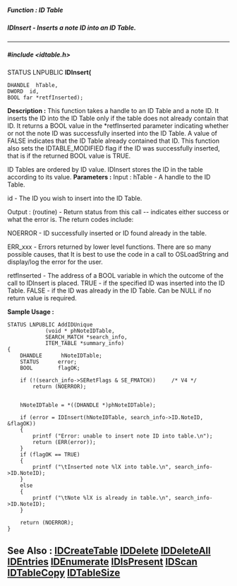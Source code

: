 ##### Function : ID Table
##### IDInsert - Inserts a note ID into an ID Table.
---
##### #include <idtable.h>
STATUS LNPUBLIC **IDInsert(**

	DHANDLE  hTable,
	DWORD  id,
	BOOL far *retfInserted);
**Description :**
This function takes a handle to an ID Table and a note ID. It inserts the ID 
into the ID Table only if the table does not already contain that ID.  It 
returns a BOOL value in the *retfInserted parameter indicating whether or not 
the note ID was successfully inserted into the ID Table.  A value of FALSE 
indicates that the ID Table already contained that ID.  This function also sets 
the IDTABLE_MODIFIED flag if the ID was successfully inserted, that is if the 
returned BOOL value is TRUE.    

ID Tables are ordered by ID value. IDInsert stores the ID in the table 
according to its value.
**Parameters :**
Input :
hTable  -  A handle to the ID Table.

id  -  The ID you wish to insert into the ID Table.

Output :
(routine)  -  Return status from this call -- indicates either success or what the error is. The return codes include:

NOERROR - ID successfully inserted or ID found already in the table.

ERR_xxx - Errors returned by lower level functions.  There are so many possible causes, that It is best to use the code in a call to OSLoadString and display/log the error for the user.


retfInserted  -  The address of a BOOL variable in which the outcome of the call to IDInsert is placed.  TRUE - if the specified ID was inserted into the ID Table.  FALSE - if the ID was already in the ID Table.  Can be NULL if no return value is required.

**Sample Usage :**
```
STATUS LNPUBLIC AddIDUnique    
            (void * phNoteIDTable, 
            SEARCH_MATCH *search_info, 
            ITEM_TABLE *summary_info)
{
    DHANDLE      hNoteIDTable;
    STATUS      error;
    BOOL        flagOK;

    if (!(search_info->SERetFlags & SE_FMATCH))     /* V4 */
        return (NOERROR);


    hNoteIDTable = *((DHANDLE *)phNoteIDTable);

    if (error = IDInsert(hNoteIDTable, search_info->ID.NoteID, &flagOK))
    {
        printf ("Error: unable to insert note ID into table.\n");
        return (ERR(error));
    }
    if (flagOK == TRUE)
    {
        printf ("\tInserted note %lX into table.\n", search_info->ID.NoteID);
    }
    else
    {
        printf ("\tNote %lX is already in table.\n", search_info->ID.NoteID);
    }

    return (NOERROR);
}
```
**See Also :**
[IDCreateTable](D:/md_files/IDCreateTable.md)
[IDDelete](D:/md_files/IDDelete.md)
[IDDeleteAll](D:/md_files/IDDeleteAll.md)
[IDEntries](D:/md_files/IDEntries.md)
[IDEnumerate](D:/md_files/IDEnumerate.md)
[IDIsPresent](D:/md_files/IDIsPresent.md)
[IDScan](D:/md_files/IDScan.md)
[IDTableCopy](D:/md_files/IDTableCopy.md)
[IDTableSize](D:/md_files/IDTableSize.md)
---
